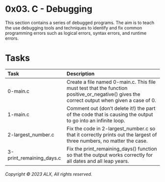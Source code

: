 # 0x03. C - Debugging
This section contains a series of debugged programs. The aim is to teach the use debugging tools and techniques to identify and fix common programming errors such as logical errors, syntax errors, and runtime errors.
# Tasks
| Task | Description |
|:--|:--|
| 0-main.c | Create a file named 0-main.c. This file must test that the function positive_or_negative() gives the correct output when given a case of 0. |
| 1-main.c | Comment out (don’t delete it!) the part of the code that is causing the output to go into an infinite loop. |
| 2-largest_number.c | Fix the code in 2-largest_number.c so that it correctly prints out the largest of three numbers, no matter the case. |
| 3-print_remaining_days.c | Fix the print_remaining_days() function so that the output works correctly for all dates and all leap years. |
###### Copyright © 2023 ALX, All rights reserved.
